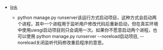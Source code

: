 - [link](https://blog.csdn.net/weixin_42278281/article/details/119541072)

  - python manage.py runserver该运行方式启动项目，这种方式会启动两个进程，其中一个进程用于监听用户修改代码后重新启动，但在真实环境中使用uwsgi启动项目则只会调用一次。如果你不愿意启动两个进程，也可以使用 python manage.py runserver --noreload启动项目, --noreload关闭监听代码修改重启程序的意思。


​    